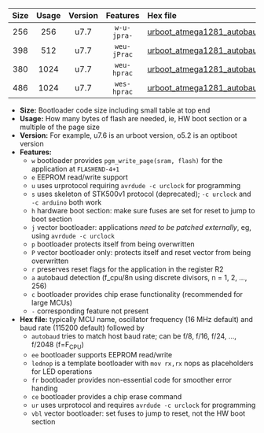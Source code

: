 |Size|Usage|Version|Features|Hex file|
|:-:|:-:|:-:|:-:|:--|
|256|256|u7.7|`w-u-jpra-`|[urboot_atmega1281_autobaud_lednop_ur_vbl.hex](https://raw.githubusercontent.com/stefanrueger/urboot.hex/main/mcus/atmega1281/autobaud/urboot_atmega1281_autobaud_lednop_ur_vbl.hex)|
|398|512|u7.7|`weu-jPrac`|[urboot_atmega1281_autobaud_ee_lednop_fr_ce_ur_vbl.hex](https://raw.githubusercontent.com/stefanrueger/urboot.hex/main/mcus/atmega1281/autobaud/urboot_atmega1281_autobaud_ee_lednop_fr_ce_ur_vbl.hex)|
|380|1024|u7.7|`weu-hprac`|[urboot_atmega1281_autobaud_ee_lednop_fr_ce_ur.hex](https://raw.githubusercontent.com/stefanrueger/urboot.hex/main/mcus/atmega1281/autobaud/urboot_atmega1281_autobaud_ee_lednop_fr_ce_ur.hex)|
|486|1024|u7.7|`wes-hprac`|[urboot_atmega1281_autobaud_ee_lednop_fr_ce.hex](https://raw.githubusercontent.com/stefanrueger/urboot.hex/main/mcus/atmega1281/autobaud/urboot_atmega1281_autobaud_ee_lednop_fr_ce.hex)|

- **Size:** Bootloader code size including small table at top end
- **Usage:** How many bytes of flash are needed, ie, HW boot section or a multiple of the page size
- **Version:** For example, u7.6 is an urboot version, o5.2 is an optiboot version
- **Features:**
  + `w` bootloader provides `pgm_write_page(sram, flash)` for the application at `FLASHEND-4+1`
  + `e` EEPROM read/write support
  + `u` uses urprotocol requiring `avrdude -c urclock` for programming
  + `s` uses skeleton of STK500v1 protocol (deprecated); `-c urclock` and `-c arduino` both work
  + `h` hardware boot section: make sure fuses are set for reset to jump to boot section
  + `j` vector bootloader: applications *need to be patched externally*, eg, using `avrdude -c urclock`
  + `p` bootloader protects itself from being overwritten
  + `P` vector bootloader only: protects itself and reset vector from being overwritten
  + `r` preserves reset flags for the application in the register R2
  + `a` autobaud detection (f_cpu/8n using discrete divisors, n = 1, 2, ..., 256)
  + `c` bootloader provides chip erase functionality (recommended for large MCUs)
  + `-` corresponding feature not present
- **Hex file:** typically MCU name, oscillator frequency (16 MHz default) and baud rate (115200 default) followed by
  + `autobaud` tries to match host baud rate; can be f/8, f/16, f/24, ..., f/2048 (f=F<sub>CPU</sub>)
  + `ee` bootloader supports EEPROM read/write
  + `lednop` is a template bootloader with `mov rx,rx` nops as placeholders for LED operations
  + `fr` bootloader provides non-essential code for smoother error handing
  + `ce` bootloader provides a chip erase command
  + `ur` uses urprotocol and requires `avrdude -c urclock` for programming
  + `vbl` vector bootloader: set fuses to jump to reset, not the HW boot section

